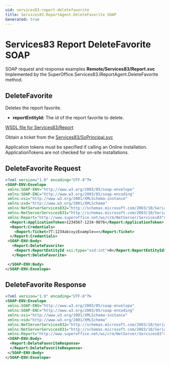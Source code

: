 ```yaml
---
uid: services83-report-deletefavorite
title: Services83.ReportAgent.DeleteFavorite SOAP
Generated: true
---
```


# Services83 Report DeleteFavorite SOAP

SOAP request and response examples **Remote/Services83/Report.svc**
Implemented by the <see cref="M:SuperOffice.Services83.IReportAgent.DeleteFavorite">SuperOffice.Services83.IReportAgent.DeleteFavorite</see> method.

## DeleteFavorite

Deletes the report favorite.

* **reportEntityId:** The id of the report favorite to delete.



[WSDL file for Services83/Report](../Services83-Report.md)

Obtain a ticket from the [Services83/SoPrincipal.svc](../SoPrincipal/SoPrincipal.md)

Application tokens must be specified if calling an Online installation. ApplicationTokens are not checked for on-site installations.

## DeleteFavorite Request

```xml
<?xml version="1.0" encoding="UTF-8"?>
<SOAP-ENV:Envelope
 xmlns:SOAP-ENV="http://www.w3.org/2003/05/soap-envelope"
 xmlns:SOAP-ENC="http://www.w3.org/2003/05/soap-encoding"
 xmlns:xsi="http://www.w3.org/2001/XMLSchema-instance"
 xmlns:xsd="http://www.w3.org/2001/XMLSchema"
 xmlns:NetServerServices832="http://schemas.microsoft.com/2003/10/Serialization/Arrays"
 xmlns:NetServerServices831="http://schemas.microsoft.com/2003/10/Serialization/"
 xmlns:Report="http://www.superoffice.net/ws/crm/NetServer/Services83">
  <Report:ApplicationToken>1234567-1234-9876</Report:ApplicationToken>
  <Report:Credentials>
    <Report:Ticket>7T:1234abcxyzExample==</Report:Ticket>
  </Report:Credentials>
 <SOAP-ENV:Body>
   <Report:DeleteFavorite>
    <Report:ReportEntityId xsi:type="xsd:int">0</Report:ReportEntityId>
   </Report:DeleteFavorite>

 </SOAP-ENV:Body>
</SOAP-ENV:Envelope>

```


## DeleteFavorite Response

```xml
<?xml version="1.0" encoding="UTF-8"?>
<SOAP-ENV:Envelope
 xmlns:SOAP-ENV="http://www.w3.org/2003/05/soap-envelope"
 xmlns:SOAP-ENC="http://www.w3.org/2003/05/soap-encoding"
 xmlns:xsi="http://www.w3.org/2001/XMLSchema-instance"
 xmlns:xsd="http://www.w3.org/2001/XMLSchema"
 xmlns:NetServerServices832="http://schemas.microsoft.com/2003/10/Serialization/Arrays"
 xmlns:NetServerServices831="http://schemas.microsoft.com/2003/10/Serialization/"
 xmlns:Report="http://www.superoffice.net/ws/crm/NetServer/Services83">
 <SOAP-ENV:Body>
  <Report:DeleteFavoriteResponse>
  </Report:DeleteFavoriteResponse>
 </SOAP-ENV:Body>
</SOAP-ENV:Envelope>

```

